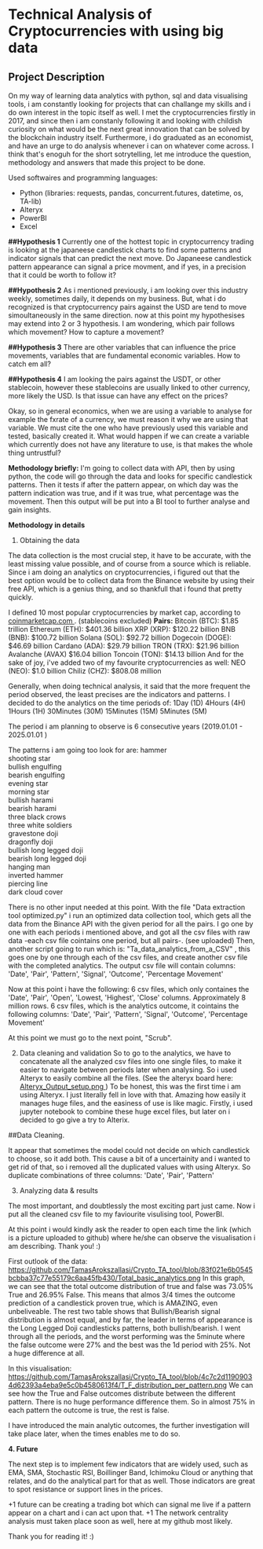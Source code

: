 # Technical Analysis of Cryptocurrencies with using big data


## Project Description
On my way of learning data analytics with python, sql and data visualising tools, i am constantly looking for projects that can challange my skills and i do own interest in the topic itself as well. 
I met the cryptocurrencies firstly in 2017, and since then i am constanly following it and looking with childish curiosity on what would be the next great innovation that can be solved by the blockchain industry itself. 
Furthermore, i do graduated as an economist, and have an urge to do analysis whenever i can on whatever come across. I think that's enoguh for the short sotrytelling, let me introduce the question, methodology and answers that made this project to be done.

Used softwaires and programming languages:
- Python (libraries: requests, pandas, concurrent.futures, datetime, os, TA-lib)
- Alteryx
- PowerBI
- Excel


**##Hypothesis 1**
Currently one of the hottest topic in cryptocurrency trading is looking at the japaneese candlestick charts to find some patterns and indicator signals that can predict the next move.
Do Japaneese candlestick pattern appearance can signal a price movment, and if yes, in a precision that it could be worth to follow it?

**##Hypothesis 2**
As i mentioned previously, i am looking over this industry weekly, sometimes daily, it depends on my business. But, what i do recognized is that cryptocurrency pairs against the USD are tend to move simoultaneously in the same direction. 
now at this point my hypothesises may extend into 2 or 3 hypothesis. I am wondering, which pair follows which movement? How to capture a movement? 

**##Hypothesis 3**
There are other variables that can influence the price movements, variables that are fundamental economic variables. How to catch em all? 


**##Hypothesis 4**
I am looking the pairs against the USDT, or other stablecoin, however these stablecoins are usually linked to other currency, more likely the USD. Is that issue can have any effect on the prices?


Okay, so in general economics, when we are using a variable to analyse for example the fxrate of a currency, we must reason it why we are using that variable. We must cite the one who have previously used this variable and tested, basically created it.
What would happen if we can create a variable which currently does not have any literature to use, is that makes the whole thing untrustful?

**Methodology briefly:**
I'm going to collect data with API, then by using python, the code will go through the data and looks for specific candlestick patterns. Then it tests if after the pattern appear, on which day was the pattern indication was true, and if it was true, what percentage was the movement. Then this output will be put into a BI tool to further analyse and gain insights.


**Methodology in details**

1. Obtaining the data

The data collection is the most crucial step, it have to be accurate, with the least missing value possible, and of course from a source which is reliable.
Since i am doing an analytics on cryptocurrencies, i figured out that the best option would be to collect data from the Binance website by using their free API, which is a genius thing, and so thankfull that i found that pretty quickly.

I defined 10 most popular cryptocurrencies by market cap, according to [coinmarketcap.com ](https://coinmarketcap.com/).  (stablecoins excluded)
**Pairs:**
Bitcoin (BTC): $1.85 trillion
Ethereum (ETH): $401.36 billion
XRP (XRP): $120.22 billion
BNB (BNB): $100.72 billion
Solana (SOL): $92.72 billion
Dogecoin (DOGE): $46.69 billion
Cardano (ADA): $29.79 billion
TRON (TRX): $21.96 billion
Avalanche (AVAX) $16.04 billion
Toncoin (TON): $14.13 billion
And for the sake of joy, i've added two of my favourite cryptocurrencies as well:
NEO (NEO): $1.0 billion
Chiliz (CHZ): $808.08 million

Generally, when doing technical analysis, it said that the more frequent the period observed, the least precises are the indicators and patterns.
I decided to do the analytics on the time periods of:
1Day (1D)
4Hours (4H)
1Hours (1H)
30Minutes (30M)
15Minutes (15M)
5Minutes (5M) 

The period i am planning to observe is 6 consecutive years (2019.01.01 - 2025.01.01 ) 

The patterns i am going too look for are:
hammer  
shooting star  
bullish engulfing  
bearish engulfing  
evening star  
morning star  
bullish harami  
bearish harami  
three black crows  
three white soldiers  
gravestone doji  
dragonfly doji  
bullish long legged doji  
bearish long legged doji  
hanging man  
inverted hammer  
piercing line  
dark cloud cover

There is no other input needed at this point.
With the file "Data extraction tool optimized.py" i run an optimized data collection tool, which gets all the data from the Binance API with the given period for all the pairs. I go one by one with each periods i mentioned above, and got all the csv files with raw data -each csv file cointains one period, but all pairs-. (see uploaded)
Then, another script going to run which is: "Ta_data_analytics_from_a_CSV" , this goes one by one through each of the csv files, and create another csv file with the completed analytics.
The output csv file will contain columns: 'Date', 'Pair', 'Pattern', 'Signal', 'Outcome', 'Percentage Movement'

Now at this point i have the following:
6 csv files, which only containes the 'Date', 'Pair', 'Open', 'Lowest, 'Highest', 'Close' columns. Approximately 8 million rows.
6 csv files, which is the analytics outcome, it cointains the following columns: 'Date', 'Pair', 'Pattern', 'Signal', 'Outcome', 'Percentage Movement'

At this point we must go to the next point, "Scrub".

2. Data cleaning and validation
So to go to the analytics, we have to concatenate all the analyzed csv files into one single files, to make it easier to navigate between periods later when analysing.
So i used Alteryx to easily combine all the files. (See the alteryx board here: [ Alteryx_Output_setup.png
](https://github.com/TamasArokszallasi/Crypto_TA_tool/blob/e9af88f0858801dbcc65b33ec9e1fde6a91498be/Alteryx_Output_setup.png) ) To be honest, this was the first time i am using Alteryx. I just literally fell in love with that. Amazing how easily it manages huge files, and the easiness of use is like magic. Firstly, i used jupyter notebook to combine these huge excel files, but later on i decided to go give a try to Alterix.

##Data Cleaning.

It appear that sometimes the model could not decide on which candlestick to choose, so it add both. This cause a bit of a uncertainity and i wanted to get rid of that, so i removed all the duplicated values with using Alteryx. 
So duplicate combinations of three columns: 'Date', 'Pair', 'Pattern'

3. Analyzing data & results

The most important, and doubtlessly the most exciting part just came. 
Now i put all the cleaned csv file to my faviourite visulising tool, PowerBI.

At this point i would kindly ask the reader to open each time the link (which is a picture uploaded to github) where he/she can observe the visualisation i am describing. Thank you! :)

First outlook of the data: https://github.com/TamasArokszallasi/Crypto_TA_tool/blob/83f021e6b0545bcbba37c77e55179c6aa45fb430/Total_basic_analytics.png
In this graph, we can see that the total outcome distribution of true and false was 73.05% True and 26.95% False. This means that almos 3/4 times the outcome prediction of a candlestick proven true, which is AMAZING, even unbeliveable. The rest two table shows that Bullish/Bearish signal distribution is almost equal, and by far, the leader in terms of appearance is the Long Legged Doji candlesticks patterns, both bullish/bearish.
I went through all the periods, and the worst performing was the 5minute where the false outcome were 27% and the best was the 1d period with 25%. Not a huge difference at all.

In this visualisation: https://github.com/TamasArokszallasi/Crypto_TA_tool/blob/4c7c2d11909034d62393a4eba9e5c0b4580613f4/T_F_distribution_per_pattern.png
We can see how the True and False outcomes distribute between the different pattern. There is no huge performance difference them. So in almost 75% in each pattern the outcome is true, the rest is false.

I have introduced the main analytic outcomes, the further investigation will take place later, when the times enables me to do so.

**4. Future**

The next step is to implement few indicators that are widely used, such as EMA, SMA, Stochastic RSI, Boillinger Band, Ichimoku Cloud or anything that relates, and do the analytical part for that as well. Those indicators are great to spot resistance or support lines in the prices. 

+1 future can be creating a trading bot which can signal me live if a pattern appear on a chart and i can act upon that.
+1 The network centrality analysis must taken place soon as well, here at my github most likely.

Thank you for reading it! :)




